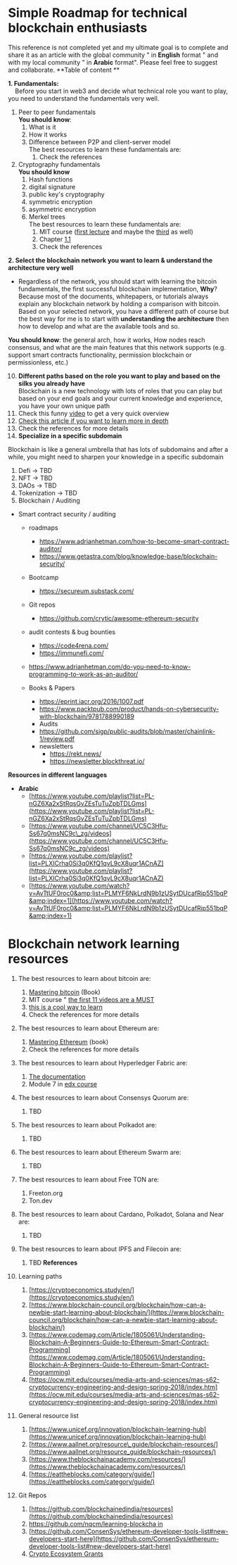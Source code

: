 # Simple Roadmap for technical blockchain enthusiasts

This reference is not completed yet and my ultimate goal is to complete and share it as an article with the global
community &quot; in **English** format &quot; and with my local community &quot; in **Arabic** format&quot;. Please feel
free to suggest and collaborate.
**Table of content **

**1. Fundamentals:**  
&nbsp;&nbsp;&nbsp;&nbsp;Before you start in web3 and decide what technical role you want to play, you need to understand
the fundamentals very well.

1. Peer to peer fundamentals  
    **You should know**:
   1. What is it
   2. How it works  
   3. Difference between P2P and client-server model  
   The best resources to learn these fundamentals are:  
      1. Check the references
2. Cryptography fundamentals  
   **You should know**
    1. Hash functions
    2. digital signature
    3. public key's cryptography
    4. symmetric encryption
    5. asymmetric encryption
    6. Merkel trees  
       The best resources to learn these fundamentals are:
        1. MIT
           course ([first lecture](https://www.youtube.com/watch?v=IJquEYhiq_U&amp;list=PLUl4u3cNGP61KHzhg3JIJdK08JLSlcLId&amp;index=1)
           and maybe the [third](https://www.youtube.com/watch?v=0Q5IimX-AAc&list=PLUl4u3cNGP61KHzhg3JIJdK08JLSlcLId&index=4) as well)
        2. Chapter [1.1](https://cryptoeconomics.study/docs/en/sync/getting-started-course-overview)
        3. Check the references

**2. Select the blockchain network you want to learn &amp; understand the architecture very well**

* Regardless of the network, you should start with learning the bitcoin fundamentals, the first successful blockchain
  implementation, **Why**? Because most of the documents, whitepapers, or tutorials always explain any blockchain
  network by holding a comparison with bitcoin. Based on your selected network, you have a different path of course but
  the best way for me is to start with **understanding the architecture** then how to develop and what are the available
  tools and so.

**You should know**: the general arch, how it works, How nodes reach consensus, and what are the main features that this
network supports (e.g. support smart contracts functionality, permission blockchain or permissionless, etc.)

10. **Different paths based on the role you want to play and based on the silks you already have**  
    Blockchain is a new technology with lots of roles that you can play but based on your end goals and your current
    knowledge and experience, you have your own unique path
11. Check this funny [video](https://www.youtube.com/watch?v=J7cv8vljQ4s&amp;feature=youtu.be) to get a very quick
    overview
12. [Check this article if you want to learn more in depth](https://medium.com/coinmonks/to-be-a-blockchain-developer-or-to-be-dapps-developer-fe6618f44dd1)
13. Check the references for more details
14. **Specialize in a specific subdomain**

Blockchain is like a general umbrella that has lots of subdomains and after a while, you might need to sharpen your
knowledge in a specific subdomain

1. Defi → TBD
2. NFT → TBD
3. DAOs → TBD
4. Tokenization → TBD
5. Blockchain  / Auditing
  - Smart contract security / auditing 
    - roadmaps 
      - https://www.adrianhetman.com/how-to-become-smart-contract-auditor/ 
      - https://www.getastra.com/blog/knowledge-base/blockchain-security/
    - Bootcamp 
      - https://secureum.substack.com/ 

    - Git repos
      - https://github.com/crytic/awesome-ethereum-security
    - audit contests & bug bounties 
      -  https://code4rena.com/ 
      - https://immunefi.com/ 
    - https://www.adrianhetman.com/do-you-need-to-know-programming-to-work-as-an-auditor/ 
    - Books & Papers 
      - https://eprint.iacr.org/2016/1007.pdf   
      - https://www.packtpub.com/product/hands-on-cybersecurity-with-blockchain/9781788990189 
      - Audits 
       - https://github.com/sigp/public-audits/blob/master/chainlink-1/review.pdf  
      - newsletters 
        - https://rekt.news/ 
        - https://newsletter.blockthreat.io/ 





**Resources in different languages**

- **Arabic**
    - [https://www.youtube.com/playlist?list=PL-nGZ6Xa2xStRqsGvZEsTuTuZpbTDLGms](https://www.youtube.com/playlist?list=PL-nGZ6Xa2xStRqsGvZEsTuTuZpbTDLGms)
    - [https://www.youtube.com/channel/UC5C3Hfu-Ss67q0msNC9c\_zg/videos](https://www.youtube.com/channel/UC5C3Hfu-Ss67q0msNC9c_zg/videos)
    - [https://www.youtube.com/playlist?list=PLXICrha0Si3q0KfQ1qvL9cX8uqr1ACnAZ](https://www.youtube.com/playlist?list=PLXICrha0Si3q0KfQ1qvL9cX8uqr1ACnAZ)
    - [https://www.youtube.com/watch?v=AvTtUF0roc0&amp;list=PLMYF6NkLrdN9b1zUSytDUcafRip551bqP&amp;index=1](https://www.youtube.com/watch?v=AvTtUF0roc0&amp;list=PLMYF6NkLrdN9b1zUSytDUcafRip551bqP&amp;index=1)



# Blockchain network learning resources 

1. The best resources to learn about bitcoin are:
    1. [Mastering bitcoin](https://github.com/bitcoinbook/bitcoinbook) (Book)
    2. MIT course
       &quot; [the first 11 videos are a MUST](https://www.youtube.com/watch?v=IJquEYhiq_U&amp;list=PLUl4u3cNGP61KHzhg3JIJdK08JLSlcLId&amp;index=1)
    3. [this is a cool way to learn](https://cryptoeconomics.study/docs/en/sync/getting-started-course-overview)
    4. Check the references for more details

2. The best resources to learn about Ethereum are:
    1. [Mastering Ethereum](https://github.com/ethereumbook/ethereumbook) (book)
    2. Check the references for more details
3. The best resources to learn about Hyperledger Fabric are:
    1. [The documentation](https://hyperledger-fabric.readthedocs.io/en/v1.0.5/?fbclid=IwAR1hpDfbaqg5RKCOu00YRIGGgx82miIwuahEV8EW9fkdufXspSuQzGNUmzQ)
    2. Module 7
       in [edx course](https://l.facebook.com/l.php?u=https%3A%2F%2Fcourses.edx.org%2Fcourses%2Fcourse-v1%3ALinuxFoundationX%2BLFS171x%2B3T2017%2Fcourse%2F%3Ffbclid%3DIwAR3p1ZYUNPj9wX0OFwo82-q4vBHuzBSOqwvqwPyOPaerO4QnFkRRFhjoBuM&amp;h=AT0M6kTMvcWBbAQclV73fzPfzEpISbWuTr012huHiCrgpgfus5EHHbaaP1UoUeFjFHBzt0cY0yaZmb3BfjL6H-vLZw5SYyUxTjdZBNFb-HfIj0_iN3UPvWwcTQ)
4. The best resources to learn about Consensys Quorum are:
    1. TBD
5. The best resources to learn about Polkadot are:
    1. TBD
6. The best resources to learn about Ethereum Swarm are:
    1. TBD
7. The best resources to learn about Free TON are:
    1. Freeton.org
    2. Ton.dev
8. The best resources to learn about Cardano, Polkadot, Solana and Near are:
    1. TBD
9. The best resources to learn about IPFS and Filecoin are:
    1. TBD
**References**

1. Learning paths
    1. [https://cryptoeconomics.study/en/](https://cryptoeconomics.study/en/)
    2. [https://www.blockchain-council.org/blockchain/how-can-a-newbie-start-learning-about-blockchain/](https://www.blockchain-council.org/blockchain/how-can-a-newbie-start-learning-about-blockchain/)
    3. [https://www.codemag.com/Article/1805061/Understanding-Blockchain-A-Beginners-Guide-to-Ethereum-Smart-Contract-Programming](https://www.codemag.com/Article/1805061/Understanding-Blockchain-A-Beginners-Guide-to-Ethereum-Smart-Contract-Programming)
    4. [https://ocw.mit.edu/courses/media-arts-and-sciences/mas-s62-cryptocurrency-engineering-and-design-spring-2018/index.htm](https://ocw.mit.edu/courses/media-arts-and-sciences/mas-s62-cryptocurrency-engineering-and-design-spring-2018/index.htm)
2. General resource list
    1. [https://www.unicef.org/innovation/blockchain-learning-hub](https://www.unicef.org/innovation/blockchain-learning-hub)
    2. [https://www.aallnet.org/resource\_guide/blockchain-resources/](https://www.aallnet.org/resource_guide/blockchain-resources/)
    3. [https://www.theblockchainacademy.com/resources/](https://www.theblockchainacademy.com/resources/)
    4. [https://eattheblocks.com/category/guide/](https://eattheblocks.com/category/guide/)

3. Git Repos
    1. [https://github.com/blockchainedindia/resources](https://github.com/blockchainedindia/resources)
    2. [https://github.com/nqcm/learning-blockcha in](https://github.com/nqcm/learning-blockchain)
    3. [https://github.com/ConsenSys/ethereum-developer-tools-list#new-developers-start-here](https://github.com/ConsenSys/ethereum-developer-tools-list#new-developers-start-here)
    4. [Crypto Ecosystem Grants](https://github.com/amy-jung/crypto-ecosystem-grants/blob/main/README.md)
